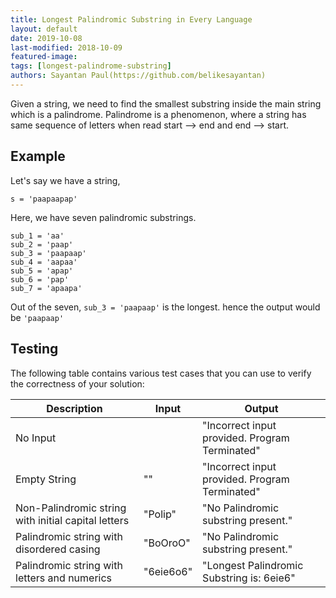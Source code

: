 ```yaml
---
title: Longest Palindromic Substring in Every Language
layout: default
date: 2019-10-08
last-modified: 2018-10-09
featured-image:
tags: [longest-palindrome-substring]
authors: Sayantan Paul(https://github.com/belikesayantan)
---
```

Given a string, we need to find the smallest substring inside the main string which is a palindrome.
Palindrome is a phenomenon, where a string has same sequence of letters when read start --> end and end --> start.

## Example

Let's say we have a string,

```
s = 'paapaapap'
```
Here, we have seven palindromic substrings. 
```
sub_1 = 'aa'
sub_2 = 'paap'
sub_3 = 'paapaap'
sub_4 = 'aapaa'
sub_5 = 'apap'
sub_6 = 'pap'
sub_7 = 'apaapa'
```
Out of the seven,  `sub_3 = 'paapaap'` is the longest. hence the output would be `'paapaap'`

## Testing

The following table contains various test cases that you can use to verify the correctness of your solution:

| Description | Input | Output |
|-------------|-------|--------|
| No Input    |       |"Incorrect input provided. Program Terminated"|
|Empty String|""|"Incorrect input provided. Program Terminated"|
|Non-Palindromic string with initial capital letters|"Polip"|"No Palindromic substring present."|
|Palindromic string with disordered casing|"BoOroO"|"No Palindromic substring present."|
|Palindromic string with letters and numerics|"6eie6o6"|"Longest Palindromic Substring is: 6eie6"|
